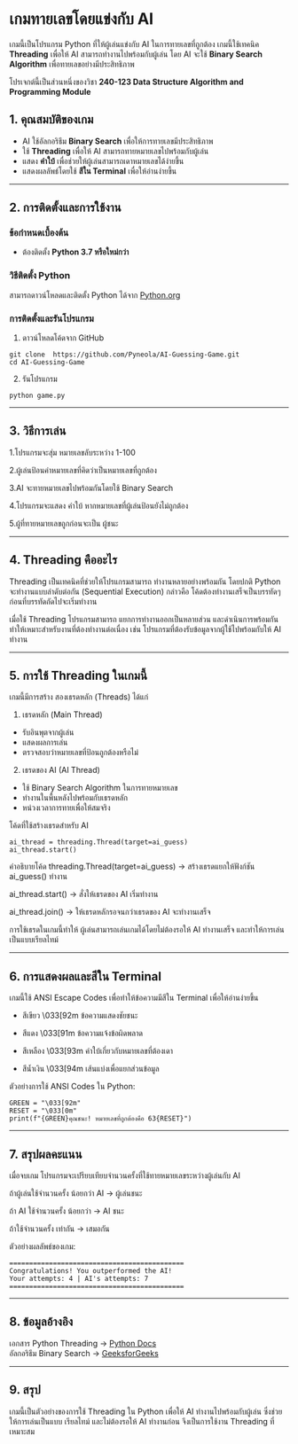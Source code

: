 # เกมทายเลขโดยแข่งกับ AI  

เกมนี้เป็นโปรแกรม Python ที่ให้ผู้เล่นแข่งกับ AI ในการทายเลขที่ถูกต้อง เกมนี้ใช้เทคนิค **Threading** เพื่อให้ AI สามารถทำงานไปพร้อมกับผู้เล่น โดย AI จะใช้ **Binary Search Algorithm** เพื่อทายเลขอย่างมีประสิทธิภาพ  

โปรเจกต์นี้เป็นส่วนหนึ่งของวิชา **240-123 Data Structure Algorithm and Programming Module**

## 1. คุณสมบัติของเกม  

- AI ใช้อัลกอริธึม **Binary Search** เพื่อให้การทายเลขมีประสิทธิภาพ  
- ใช้ **Threading** เพื่อให้ AI สามารถทายหมายเลขไปพร้อมกับผู้เล่น  
- แสดง **คำใบ้** เพื่อช่วยให้ผู้เล่นสามารถเดาหมายเลขได้ง่ายขึ้น  
- แสดงผลลัพธ์โดยใช้ **สีใน Terminal** เพื่อให้อ่านง่ายขึ้น  

---

## 2. การติดตั้งและการใช้งาน  

### ข้อกำหนดเบื้องต้น  
- ต้องติดตั้ง **Python 3.7 หรือใหม่กว่า**  

### วิธีติดตั้ง Python  
สามารถดาวน์โหลดและติดตั้ง Python ได้จาก [Python.org](https://www.python.org/)  

### การติดตั้งและรันโปรแกรม  

1. ดาวน์โหลดโค้ดจาก GitHub  
```
git clone  https://github.com/Pyneola/AI-Guessing-Game.git
cd AI-Guessing-Game
```
2. รันโปรแกรม
```
python game.py
```

---

## 3. วิธีการเล่น
1.โปรแกรมจะสุ่ม หมายเลขลับระหว่าง 1-100

2.ผู้เล่นป้อนค่าหมายเลขที่คิดว่าเป็นหมายเลขที่ถูกต้อง

3.AI จะทายหมายเลขไปพร้อมกันโดยใช้ Binary Search

4.โปรแกรมจะแสดง คำใบ้ หากหมายเลขที่ผู้เล่นป้อนยังไม่ถูกต้อง

5.ผู้ที่ทายหมายเลขถูกก่อนจะเป็น ผู้ชนะ

---

## 4. Threading คืออะไร
Threading เป็นเทคนิคที่ช่วยให้โปรแกรมสามารถ ทำงานหลายอย่างพร้อมกัน โดยปกติ Python จะทำงานแบบลำดับต่อกัน (Sequential Execution) กล่าวคือ โค้ดต้องทำงานเสร็จเป็นบรรทัดๆ ก่อนที่บรรทัดถัดไปจะเริ่มทำงาน

เมื่อใช้ Threading โปรแกรมสามารถ แยกการทำงานออกเป็นหลายส่วน และดำเนินการพร้อมกัน ทำให้เหมาะสำหรับงานที่ต้องทำงานต่อเนื่อง เช่น โปรแกรมที่ต้องรับข้อมูลจากผู้ใช้ไปพร้อมกับให้ AI ทำงาน

---

## 5. การใช้ Threading ในเกมนี้
เกมนี้มีการสร้าง สองเธรดหลัก (Threads) ได้แก่

1. เธรดหลัก (Main Thread)

- รับอินพุตจากผู้เล่น
- แสดงผลการเล่น
- ตรวจสอบว่าหมายเลขที่ป้อนถูกต้องหรือไม่

2. เธรดของ AI (AI Thread)

- ใช้ Binary Search Algorithm ในการทายหมายเลข
- ทำงานในพื้นหลังไปพร้อมกับเธรดหลัก
- หน่วงเวลาการทายเพื่อให้สมจริง

โค้ดที่ใช้สร้างเธรดสำหรับ AI
``` # สร้างและเริ่มเธรดสำหรับ AI
ai_thread = threading.Thread(target=ai_guess)
ai_thread.start()
```

คำอธิบายโค้ด
threading.Thread(target=ai_guess) → สร้างเธรดแยกให้ฟังก์ชัน ai_guess() ทำงาน

ai_thread.start() → สั่งให้เธรดของ AI เริ่มทำงาน

ai_thread.join() → ให้เธรดหลักรอจนกว่าเธรดของ AI จะทำงานเสร็จ

การใช้เธรดในเกมนี้ทำให้ ผู้เล่นสามารถเล่นเกมได้โดยไม่ต้องรอให้ AI ทำงานเสร็จ และทำให้การเล่นเป็นแบบเรียลไทม์

---

## 6. การแสดงผลและสีใน Terminal
เกมนี้ใช้ ANSI Escape Codes เพื่อทำให้ข้อความมีสีใน Terminal เพื่อให้อ่านง่ายขึ้น

 - สีเขียว	\033[92m	ข้อความแสดงชัยชนะ

 - สีแดง	\033[91m	ข้อความแจ้งข้อผิดพลาด

 - สีเหลือง	\033[93m	คำใบ้เกี่ยวกับหมายเลขที่ต้องเดา

 - สีน้ำเงิน	\033[94m	เส้นแบ่งเพื่อแยกส่วนข้อมูล

ตัวอย่างการใช้ ANSI Codes ใน Python:
```
GREEN = "\033[92m"
RESET = "\033[0m"
print(f"{GREEN}คุณชนะ! หมายเลขที่ถูกต้องคือ 63{RESET}")
```

---

## 7. สรุปผลคะแนน
เมื่อจบเกม โปรแกรมจะเปรียบเทียบจำนวนครั้งที่ใช้ทายหมายเลขระหว่างผู้เล่นกับ AI

ถ้าผู้เล่นใช้จำนวนครั้ง น้อยกว่า AI → ผู้เล่นชนะ

ถ้า AI ใช้จำนวนครั้ง น้อยกว่า → AI ชนะ

ถ้าใช้จำนวนครั้ง เท่ากัน → เสมอกัน

ตัวอย่างผลลัพธ์ของเกม:
```
============================================
Congratulations! You outperformed the AI!
Your attempts: 4 | AI's attempts: 7
============================================
```

---

## 8. ข้อมูลอ้างอิง
เอกสาร Python Threading →  [Python Docs](https://docs.python.org/3/library/threading.html)  
อัลกอริธึม Binary Search →  [GeeksforGeeks](https://www.geeksforgeeks.org/binary-search/)  

---

## 9. สรุป
เกมนี้เป็นตัวอย่างของการใช้ Threading ใน Python เพื่อให้ AI ทำงานไปพร้อมกับผู้เล่น ซึ่งช่วยให้การเล่นเป็นแบบ เรียลไทม์ และไม่ต้องรอให้ AI ทำงานก่อน จึงเป็นการใช้งาน Threading ที่เหมาะสม


